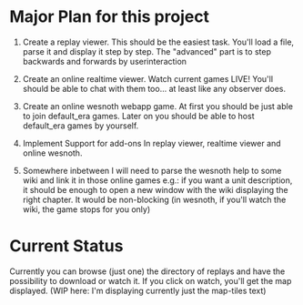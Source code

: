 Major Plan for this project
===========================
1. Create a replay viewer.
    This should be the easiest task. You'll load a file, parse it and display it step by step.
    The "advanced" part is to step backwards and forwards by userinteraction

2. Create an online realtime viewer.
    Watch current games LIVE! You'll should be able to chat with them too... at least like any observer does.

3. Create an online wesnoth webapp game.
    At first you should be just able to join default_era games.
    Later on you should be able to host default_era games by yourself.

4. Implement Support for add-ons
    In replay viewer, realtime viewer and online wesnoth.

5. Somewhere inbetween I will need to parse the wesnoth help to some wiki and link it in those online games
    e.g.: if you want a unit description, it should be enough to open a new window with the wiki
    displaying the right chapter. It would be non-blocking (in wesnoth, if you'll watch the wiki, the game stops for
    you only)



Current Status
==============

Currently you can browse (just one) the directory of replays and have the possibility to download or watch it.
If you click on watch, you'll get the map displayed. (WIP here: I'm displaying currently just the map-tiles text)
